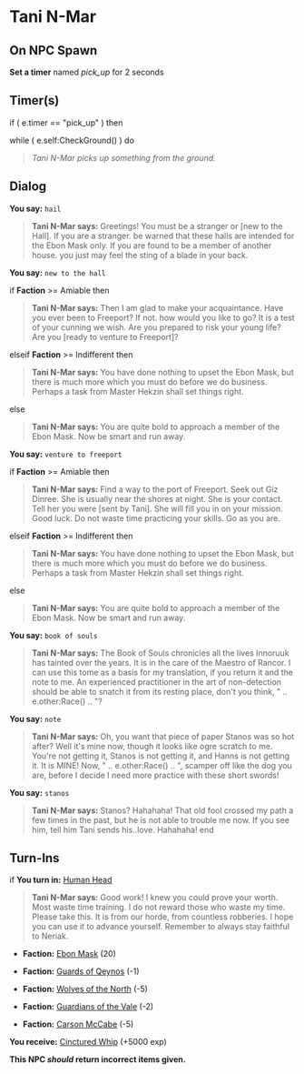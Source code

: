 # Tani N-Mar


## On NPC Spawn

**Set a timer** named *pick_up* for 2 seconds
## Timer(s)

if ( e.timer == "pick_up" ) then




while ( e.self:CheckGround() ) do



>*Tani N-Mar picks up something from the ground.*


## Dialog

**You say:** `hail`



>**Tani N-Mar says:** Greetings!  You must be a stranger or [new to the Hall].  If you are a stranger. be warned that these halls are intended for the Ebon Mask only. If you are found to be a member of another house. you just may feel the sting of a blade in your back.

**You say:** `new to the hall`



if **Faction** >= Amiable then



>**Tani N-Mar says:** Then I am glad to make your acquaintance. Have you ever been to Freeport?  If not. how would you like to go?  It is a test of your cunning we wish.  Are you prepared to risk your young life?  Are you [ready to venture to Freeport]?


elseif **Faction** >= Indifferent then



>**Tani N-Mar says:** You have done nothing to upset the Ebon Mask, but there is much more which you must do before we do business.  Perhaps a task from Master Hekzin shall set things right.


else



>**Tani N-Mar says:** You are quite bold to approach a member of the Ebon Mask. Now be smart and run away.




**You say:** `venture to freeport`



if **Faction** >= Amiable then






>**Tani N-Mar says:** Find a way to the port of Freeport.  Seek out Giz Dinree.  She is usually near the shores at night.  She is your contact. Tell her you were [sent by Tani].  She will fill you in on your mission.  Good luck.  Do not waste time practicing your skills. Go as you are.


elseif **Faction** >= Indifferent then



>**Tani N-Mar says:** You have done nothing to upset the Ebon Mask, but there is much more which you must do before we do business.  Perhaps a task from Master Hekzin shall set things right.


else



>**Tani N-Mar says:** You are quite bold to approach a member of the Ebon Mask. Now be smart and run away.




**You say:** `book of souls`




>**Tani N-Mar says:** The Book of Souls chronicles all the lives Innoruuk has tainted over the years. It is in the care of the Maestro of Rancor. I can use this tome as a basis for my translation, if you return it and the note to me. An experienced practitioner in the art of non-detection should be able to snatch it from its resting place, don't you think, " .. e.other:Race() .. "?

**You say:** `note`




>**Tani N-Mar says:** Oh, you want that piece of paper Stanos was so hot after? Well it's mine now, though it looks like ogre scratch to me. You're not getting it, Stanos is not getting it, and Hanns is not getting it. It is MINE! Now, " .. e.other:Race() .. ", scamper off like the dog you are, before I decide I need more practice with these short swords!

**You say:** `stanos`




>**Tani N-Mar says:** Stanos? Hahahaha! That old fool crossed my path a few times in the past, but he is not able to trouble me now. If you see him, tell him Tani sends his..love. Hahahaha!
end

## Turn-Ins





if **You turn in:** [Human Head](/item/13892)


>**Tani N-Mar says:** Good work! I knew you could prove your worth. Most waste time training. I do not reward those who waste my time. Please take this. It is from our horde, from countless robberies. I hope you can use it to advance yourself. Remember to always stay faithful to Neriak.


* __Faction:__ [Ebon Mask](/faction/244) (20)


* __Faction:__ [Guards of Qeynos](/faction/262) (-1)


* __Faction:__ [Wolves of the North](/faction/320) (-5)


* __Faction:__ [Guardians of the Vale](/faction/263) (-2)


* __Faction:__ [Carson McCabe](/faction/329) (-5)


 **You receive:**  [Cinctured Whip](/item/5066) (+5000 exp)

**This NPC *should* return incorrect items given.**






